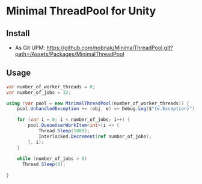 # Minimal ThreadPool for Unity

## Install
- As Git UPM: https://github.com/nobnak/MinimalThreadPool.git?path=/Assets/Packages/MinimalThreadPool

## Usage
```csharp
var number_of_worker_threads = 8;
var number_of_jobs = 32;

using (var pool = new MinimalThreadPool(number_of_worker_threads)) {
    pool.UnhandledException += (obj, e) => Debug.Log($"{e.Exception}");

    for (var i = 0; i < number_of_jobs; i++) {
        pool.QueueUserWorkItem<int>(i => {
            Thread.Sleep(1000);
            Interlocked.Decrement(ref number_of_jobs);
        }, i);
    }
    
    while (number_of_jobs > 0)
      Thread.Sleep(0);
    
}
```
